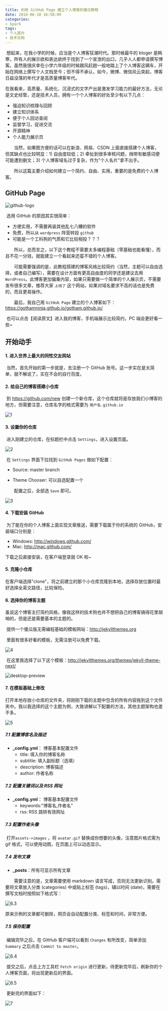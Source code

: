 ```yaml
---
title: 利用 GitHub Page 建立个人博客的傻瓜教程
date: 2018-06-10 16:58:09
categories:
- Spark
tags:
- 个人提升
- 技术文档
---
```


​	想起来，在我小学的时候，应当是个人博客狂潮时代。那时候最牛的 bloger 是韩寒，所有人的展示欲和表达欲终于找到了一个宣泄的出口，几乎人人都申请撰写博客。虽然我很庆幸在小学六年级的时候跟风赶趟一般地踏上了个人博客这辆车，开始在网络上撰写个人文档至今；但不得不承认，如今，微博、微信风云突起，博客日益没落的年代才是高质量博客年代。

​	在我看来，高质量、系统化、沉浸式的文字产出是激发学习能力的最好方法，无论是文史经管，还是技术人员，拥有一个个人博客的好处至少有以下几点：

* 强迫知识梳理与回顾
* 建立知识体系
* 便于个人回访查阅
* 监督学习，促进交流
* 开源精神
* 个人能力展示页


　　当然，如果图方便的话可以在新浪、网易、CSDN 上面直接搭建个人博客，但其缺点也比较明显：1) 自由度较低；2) 牵扯到很多审核问题，捎带有敏感词便可能遭到删文；3) 个人博客域名过于复杂，作为"个人名片"拿不出手。

　　所以这篇主要介绍如何建立一个简约、自由、实用，重要的是免费的个人博客。

## GitHub Page

![github-logo](D:\提升\Gotham\2018\个人博客\github-logo.jpg)

​	选用 GitHub 的原因其实很简单：

* 方便实用，不需要再装其他乱七八糟的软件
* 免费，所以从 `wordpress` 阵营转投 `github`
* 可能是一个工科狗的气质和它比较相投？？？

　　所以，总而言之，以下这个教程不需要太多编程基础（零基础也能看懂），而且不花一分钱，就能建立一个看起来还蛮不错的个人博客。

　　可能需要强调的是，此教程搭建的博客风格比较简约（当然，主题可以自由选择，或者自己编写），需要在设计方面有更高自由度的同学还是建议去用 `WordPress`。此博客更加偏重内容，如果只需要做一个简单的个人展示页，不需要发布很多文章，推荐大家 `上线了` 这个网站，如果对域名要求不高的话也是免费的，而且更易操作。

　　最后，我自己用 `GitHub Page` 建立的个人博客如下：https://gothamninja.github.io/gotham.github.io/

​	也可以点击【阅读原文】进入我的博客，手机端展示比较简约，PC 端会更好看一些~

## 开始动手

#### 1. 进入世界上最大的同性交友网站

​	当然，首先开始的第一步就是，去注册一个 GitHub 账号。这一步实在是太简单，就不解说了，实在不会的自行百度。

#### 2. 给自己的博客搭建小仓库 

​	到 https://github.com/new 创建一个新仓库，这个仓库就将是存放我们小博客的地方，但需要注意，仓库名字的格式需要为 `用户名.github.io`

![1](D:\提升\Gotham\2018\个人博客\1.JPG)

#### 3. 设置你的仓库

​	进入刚建立的仓库，在标题栏中点击 `Settings`，进入设置页面。

![2](D:\提升\Gotham\2018\个人博客\2.JPG)

​	在 `Settings` 界面下拉找到 `GitHub Pages` 做如下配置：

* Source: master branch

* Theme Chooser: 可以自选配置一个

　　配置之后，全部选 `Save` 即可。

![3](D:\提升\Gotham\2018\个人博客\3.JPG)

#### 4. 下载安装 GitHub

​	为了能在你的个人博客上面实现文章推送，需要下载属于你的系统的 GitHub，安装端口分别是：

* Windows: http://windows.github.com/
* Mac: http://mac.github.com/

下载之后直接安装，在客户端登录就 OK 啦~

#### 5. 克隆小仓库

​	在客户端选择"clone"，将之前建立的那个小仓库克隆到本地，选择存放位置时最好选择全英文路径，比较保险。

#### 6. 选择你的博客主题

​	虽说这个博客主打简约风格，像我这样的技术狗也并不想把自己的博客搞得花里胡哨的，但是还是需要基本的主题的。

​	提供一个傻瓜版无需编程基础的模板网站：http://jekyllthemes.org

​	里面有很多好看的模板，无需注册可以免费下载。

![4](D:\提升\Gotham\2018\个人博客\4.JPG)

​	在这里我选择了以下这个模板：http://jekyllthemes.org/themes/jekyll-theme-next/

![desktop-preview](D:\提升\Gotham\2018\个人博客\desktop-preview.png)

#### 7. 在模板基础上修改

​	打开本地存放小仓库的文件夹，将刚刚下载的主题中包含的所有内容拖到这个文件夹中。我以我选择的这个主题为例，大致讲解以下配置的方法，其他主题架构也差不多。

![5](D:\提升\Gotham\2018\个人博客\5.JPG)

##### 7.1 配置博客名及描述

* **_config.yml**： 博客基本配置文件
  * title: 填入你的博客名称
  * subtitle: 填入副标题（选填）
  * description: 博客描述
  * author: 作者名称

##### 7.2 配置关键词以及 RSS 网址

* **_config.yml**： 博客基本配置文件
  * keywords:"博客名,作者名"
  * rss: RSS 跳转有效网址

##### 7.3 配置作者头像

​	打开`assets->images` ，将 `avatar.gif`  替换成你想要的头像，注意图片格式需为 gif 格式，可以使用动图，在页面上可以动态显示。

##### 7.4 发布文章

* **_posts**：所有可显示所有文章


　　需要注意的是，文章需要使用 markdown 语言写成，否则无法更新识别。需要将文章放入分类 (categories) 中或贴上标签 (tags)，辅以时间 (date)，需要在撰写文档时按照如下格式写：

![6.3](D:\提升\Gotham\2018\个人博客\6.3.JPG)

​	原来示例的文章都可删除，网页会自动配置分类、标签和时间，非常方便。

##### 7.5 保存配置

​	编辑完毕之后，在 GitHub 客户端可以看到 `Changes` 有所改变，简单添加 `Summary` 之后点击 `Commit to master`。

![6.4](D:\提升\Gotham\2018\个人博客\6.4.JPG)

​	提交之后，点击上方工具栏 `Fetch origin` 进行更新，待更新完毕后，刷新你的个人博客页面，将出现更新后的界面。

![6.5](D:\提升\Gotham\2018\个人博客\6.5.JPG)

​	更新完的界面如下：

![7](D:\提升\Gotham\2018\个人博客\7.JPG)

